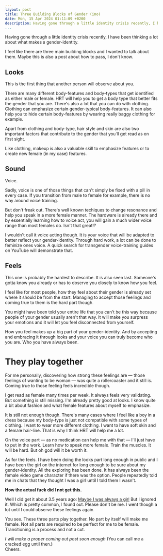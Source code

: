 ```yaml
---
layout: post
title: Three Building Blocks of Gender (imo)
date: Mon, 15 Apr 2024 01:11:09 +0200
description: Having gone through a little identity crisis recently, I have been thinking a lot about what makes a gender-identity. I feel like there are three main building blocks and I wanted to talk about them. Maybe this is also a post about how to pass, I don't know.
...
```


Having gone through a little identity crisis recently,
I have been thinking a lot about what makes a gender-identity.

I feel like there are three main building blocks and I wanted to talk about them.
Maybe this is also a post about how to pass, I don't know.

## Looks

This is the first thing that another person will observe about you.

There are many different body-features and body-types that get identified as either male or female.
HRT will help you to get a body type that better fits the gender that you are.
There's also a lot that you can do with clothing.
Clothing can emphasize certain gender-typical body-features.
It can also help you to hide certain body-features by wearing really baggy clothing for example.

Apart from clothing and body-type, hair style and skin are also two important factors that contribute to the gender that you'll get read as on first sight.

Like clothing, makeup is also a valuable skill to emphasize features or to create new female (in my case) features.

## Sound

Voice.

Sadly, voice is one of those things that can't simply be fixed with a pill in every case.
If you transition from male to female for example, there is no way around voice training.

But don't freak out.
There's well known techiques to change resonance and help you speak in a more female manner.
The hardware is already there 
and by essentially learning how to voice act, you will gain a much wider voice range than most females do.
Isn't that great!?

I wouldn't call it voice acting though.
It is your voice that will be adapted to better reflect your gender-identity.
Through hard work, a lot can be done to feminize ones voice.
A quick search for transgender voice-training guides on YouTube will demonstrate that.

## Feels

This one is probably the hardest to describe.
It is also seen last.
Someone's gotta know you already or has to observe you closely to know how you feel.

I feel like for most people, how they feel about their gender is already set where it should be from the start.
Managing to accept those feelings and coming true to them is the hard part though.

You might have been told your entire life that you can't be this way because people of your gender usually aren't that way.
It will make you surpress your emotions and it will let you feel disconnected from yourself.

How you feel makes up a big part of your gender-identity.
And by accepting and embracing it through looks and your voice you can truly become who you are.
Who you have always been.

# They play together

For me personally, discovering how strong these feelings are — those feelings of wanting to be woman —
was quite a rollercoaster and it still is.
Coming true to those feeling feels incredible though.

I get read as female many times per week.
It always feels very validating.
But something is still missing.
I'm already pretty good at looks.
I know quite a bit about fashion and what female features about myself to emphasize.

It is still not enough though.
There's many cases where I feel like a boy in a dress because my body-type is just not compatible with some types of clothing.
I want to wear more different clothing.
I want to have soft skin and a female hair-line.
That is why I think HRT will help me a lot.

On the voice part — as no medication can help me with that —
I'll just have to put in the work.
Learn how to speak more female.
Train the muscles.
It will be hard.
But oh god will it be worth it.

As for the feels.
I have been doing the looks part long enough in public
and I have been the girl on the internet for long enough to be sure about my gender-identity.
All the exploring has been done.
It has always been the female video game character if there was the option.
People repeatedly told me in chats that they thought I was a girl until I told them I wasn't.

**How the actual fuck did I not get this.**

Well I did get it about 3.5 years ago: [Maybe I was always a girl](https://lucy.moe/2020-08-20_girl.html)
But I ignored it.
Which is pretty common, I found out.
Please don't be me.
I went though a lot until I could observe these feelings again.

You see.
These three parts play together.
No part by itself will make me female.
Not all parts are required to be perfect for me to be female.
Transitioning is a process and not a cut.

_I will make a proper coming out post soon enough_ (You can call me a cracked egg until then.)<br>
Cheers.

